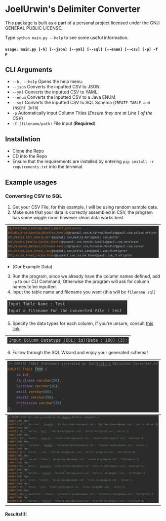 
[1]: https://www.w3schools.com/sql/sql_datatypes.asp "W3Schools SQL Datatypes"
# JoelUrwin's Delimiter Converter


This package is built as a part of a personal project licensed under the GNU GENERAL PUBLIC LICENSE.

Type `python main.py --help` to see some useful information.

#### `usage: main.py [-h] [--json] [--yml] [--sql] [--enum] [--csv] [-p] -f F`


## CLI Arguments
* ``--h, --help`` Opens the help menu.
* ``--json`` Converts the inputted CSV to JSON.
* ``--yml`` Converts the inputted CSV to YAML.
* ``--enum`` Converts the inputted CSV to a Java ENUM.
* ``--sql`` Converts the inputted CSV to SQL Schema (`CREATE TABLE and INSERT INTO`)
* ``-p`` Automatically input Column Titles (*Ensure they are at Line 1 of the CSV*)
* ``-f (filename/path)`` File input (**Required**)

## Installation
* Clone the Repo
* CD into the Repo
* Ensure that the requirements are installed by entering `pip install -r requirements.txt` into the terminal.

## Example usages

### Converting CSV to SQL
1. Get your CSV File, for this example, I will be using random sample data.
2. Make sure that your data is correctly assembled in CSV, the program has some wiggle room however clean data works best.


|  ![img_1.png](misc/img_1.png)   |
|-----|

* (Our Example Data)
3. Run the program, since we already have the column names defined, add `-p` to our CLI Command, Otherwise the program will ask for column names to be inputted.
4. Input the table name and filename you want (this will be `filename.sql`)

|  ![img_6.png](misc/img_6.png)   |
|-----|


5. Specify the data types for each column, if you're unsure, consult [this link][1].

|  ![img_7.png](misc/img_7.png)   |
|-----|


6. Follow through the SQL Wizard and enjoy your generated schema!

|   ![img_3.png](misc/img_3.png)  |
|-----|
|   ![img_4.png](misc/img_4.png)  |

#### Results!!!!